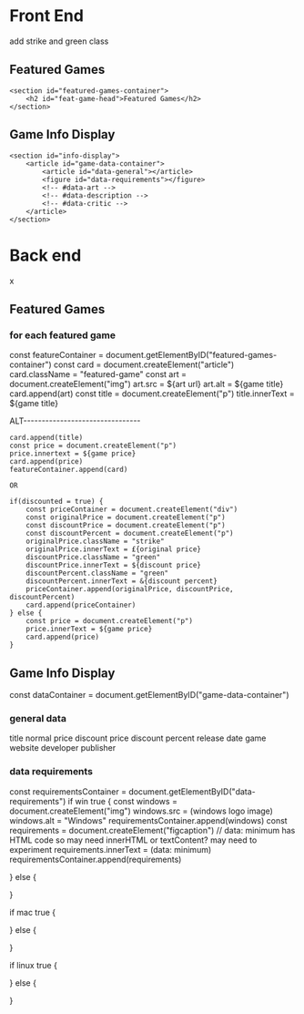 
Front End
=========

add strike and green class

Featured Games
--------------

    <section id="featured-games-container">
        <h2 id="feat-game-head">Featured Games</h2>
    </section>

Game Info Display
-----------------

    <section id="info-display">
        <article id="game-data-container">
            <article id="data-general"></article>
            <figure id="data-requirements"></figure>
            <!-- #data-art -->
            <!-- #data-description -->
            <!-- #data-critic -->
        </article>
    </section>


Back end
==========

x

Featured Games
--------------

### for each featured game
const featureContainer = document.getElementByID("featured-games-container")
const card = document.createElement("article")
card.className = "featured-game"
const art = document.createElement("img")
art.src = ${art url}
art.alt = ${game title}
card.append(art)
const title = document.createElement("p")
title.innerText = ${game title}

ALT--------------------------------

    card.append(title)
    const price = document.createElement("p")
    price.innertext = ${game price}
    card.append(price)
    featureContainer.append(card)

    OR

    if(discounted = true) {
        const priceContainer = document.createElement("div")
        const originalPrice = document.createElement("p")
        const discountPrice = document.createElement("p")
        const discountPercent = document.createElement("p")
        originalPrice.className = "strike"
        originalPrice.innerText = £{original price}
        discountPrice.className = "green"
        discountPrice.innerText = ${discount price}
        discountPercent.className = "green"
        discountPercent.innerText = &{discount percent}
        priceContainer.append(originalPrice, discountPrice, discountPercent)
        card.append(priceContainer)
    } else {
        const price = document.createElement("p")
        price.innerText = ${game price}
        card.append(price)
    }





Game Info Display
-----------------

const dataContainer = document.getElementByID("game-data-container")
### general data

title
normal price
discount price
discount percent
release date
game website
developer
publisher

### data requirements

const requirementsContainer = document.getElementByID("data-requirements")
if win true {
    const windows = document.createElement("img")
    windows.src = (windows logo image)
    windows.alt = "Windows"
    requirementsContainer.append(windows)
    const requirements = document.createElement("figcaption")
    // data: minimum has HTML code so may need innerHTML or textContent? may need to experiment
    requirements.innerText = (data: minimum)
    requirementsContainer.append(requirements)

} else {

}

if mac true {

} else {

}

if linux true {

} else {

}


